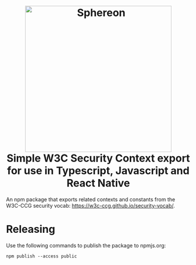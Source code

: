 <h1 align="center">
  <br>
  <a href="https://www.sphereon.com"><img src="https://sphereon.com/content/themes/sphereon/assets/img/logo.svg" alt="Sphereon" width="400"></a>
  <br>
  Simple W3C Security Context export for use in Typescript, Javascript and React Native
  <br>
</h1>

An npm package that exports related contexts and constants from the W3C-CCG security vocab: https://w3c-ccg.github.io/security-vocab/.
# Releasing
Use the following commands to publish the package to npmjs.org:
```
npm publish --access public
```
